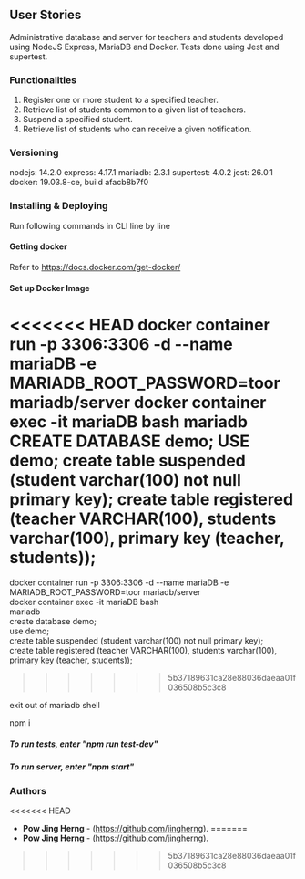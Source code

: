 ## User Stories

Administrative database and server for teachers and students developed using NodeJS Express, MariaDB and Docker. Tests done using Jest and supertest.

### Functionalities

1. Register one or more student to a specified teacher.
2. Retrieve list of students common to a given list of teachers.
3. Suspend a specified student.
4. Retrieve list of students who can receive a given notification.

### Versioning

nodejs: 14.2.0
express: 4.17.1
mariadb: 2.3.1
supertest: 4.0.2
jest: 26.0.1
docker: 19.03.8-ce, build afacb8b7f0

### Installing & Deploying

Run following commands in CLI line by line

#### Getting docker ####

Refer to https://docs.docker.com/get-docker/

#### Set up Docker Image ####
<<<<<<< HEAD
docker container run -p 3306:3306 -d --name mariaDB -e MARIADB_ROOT_PASSWORD=toor mariadb/server
docker container exec -it mariaDB bash
mariadb
CREATE DATABASE demo;
USE demo;
create table suspended (student varchar(100) not null primary key);
create table registered (teacher VARCHAR(100), students varchar(100), primary key (teacher, students));
=======
docker container run -p 3306:3306 -d --name mariaDB -e MARIADB_ROOT_PASSWORD=toor mariadb/server  
docker container exec -it mariaDB bash  
mariadb  
create database demo;  
use demo;  
create table suspended (student varchar(100) not null primary key);  
create table registered (teacher VARCHAR(100), students varchar(100), primary key (teacher, students));  
>>>>>>> 5b37189631ca28e88036daeaa01f036508b5c3c8

exit out of mariadb shell

npm i

##### To run tests, enter "npm run test-dev" #####
##### To run server, enter "npm start" ####

### Authors ####

<<<<<<< HEAD
* **Pow Jing Herng** - (https://github.com/jingherng).
=======
* **Pow Jing Herng** - (https://github.com/jingherng).
>>>>>>> 5b37189631ca28e88036daeaa01f036508b5c3c8
